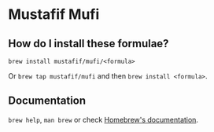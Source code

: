 # Mustafif Mufi

## How do I install these formulae?

`brew install mustafif/mufi/<formula>`

Or `brew tap mustafif/mufi` and then `brew install <formula>`.

## Documentation

`brew help`, `man brew` or check [Homebrew's documentation](https://docs.brew.sh).
